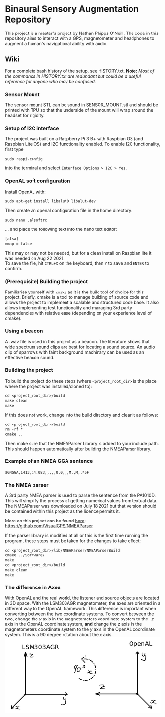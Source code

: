 # Binaural Sensory Augmentation Repository

This project is a master's project by Nathan Phipps O'Neill. The code in this 
 repository aims to interact with a GPS, magnetometer and headphones to augment
 a human's navigational ability with audio.

## Wiki
For a complete bash history of the setup, see HISTORY.txt. **Note:** *Most of the* 
*commands in HISTORY.txt are redundant but could be a useful reference for anyone* 
*who may be confused.*

### Sensor Mount
The sensor mount STL can be sound in SENSOR_MOUNT.stl and should be printed with TPU so 
that the underside of the mount will wrap around the headset for rigidity.

### Setup of I2C interface
The project was built on a Raspberry Pi 3 B+ with Raspbian OS (and Raspbian Lite OS)
 and I2C functionality enabled. To enable I2C functionality, first type 
 ```
 sudo raspi-config
 ```  
 into the terminal and select 
 `Interface Options > I2C > Yes`.

### OpenAL soft configuration
Install OpenAL with:  
```
sudo apt-get install libalut0 libalut-dev
```    
Then create an openal configuration file in the home directory:  
```
sudo nano .alsoftrc
```    
... and place the following text into the nano text editor:  
```
[alsa]
mmap = false
```  
This may or may not be needed, but for a clean install on Raspbian lite it was 
needed on Aug 22 2021.  
To save the file, hit `CTRL+X` on the keyboard, then `Y` to save and `ENTER` to 
confirm.


### (Prerequisite) Building the project
Familiarise yourself with `cmake` as it is the build tool of choice for this 
project. Briefly, cmake is a tool to manage building of source code and allows 
the project to implement a scalable and structured code base. It also allows 
implementing test functionality and managing 3rd party dependencies with 
relative ease (depending on your experience level of cmake).  

### Using a beacon
A .wav file is used in this project as a beacon. The literature shows that wide 
spectrum sound clips are best for locating a sound source. An audio clip of sparrows 
with faint background machinary can be used as an effective beacon sound.

### Building the project
To build the project do these steps (where `<project_root_dir>` is the place 
where the project was installed/cloned to):
```
cd <project_root_dir>/build
make clean
make
```  
If this does not work, change into the build directory and clear it as follows:
```
cd <project_root_dir>/build
rm -rf *
cmake ..
```  
Then make sure that the NMEAParser Library is added to your include path. This 
should happen automatically after building the NMEAParser library.

### Example of an NMEA GGA sentence
`
$GNGGA,1413,14.083,,,,,0,0,,,M,,M,,*5F
`
### The NMEA parser
A 3rd party NMEA parser is used to parse the sentence from the PA1010D. This 
will simplify the process of getting numerical values from textual data. 
The NMEAParser was downloaded on July 18 2021 but that version should be 
contained within this project as the licence permits it.  

More on this project can be found 
[here](https://github.com/VisualGPS/NMEAParser):  
https://github.com/VisualGPS/NMEAParser

If the parser library is modified at all or this is the first 
time running the program, these steps must be taken for 
the changes to take effect:  
```
cd <project_root_dir>/lib/NMEAParser/NMEAParserBuild
cmake ../Software/
make
cd <project_root_dir>/build
make clean
make
```  

### The difference in Axes
With OpenAL and the real world, the listener and source objects are located in 3D 
space. With the LSM303AGR magnetometer, the axes are oriented in a different way to 
the OpenAL framework. This difference is important when converting between the two 
coordinate systems. To convert between the two, change the *y* axis in the 
magnetometers coordinate system to the *-z* axis in the OpenAL coordinate system, 
**and** change the *z* axis in the magnetometers coordinate system to the *y* axis 
in the OpenAL coordinate system. This is a 90 degree rotation about the *x* axis. 
![Here is a visual aid of what was just described.](img/coordinateSystemRotation.png)

